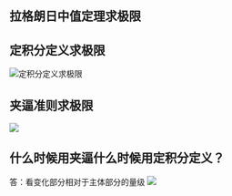 ## 拉格朗日中值定理求极限


## 定积分定义求极限
![定积分定义求极限](https://s1.ax1x.com/2020/06/05/trdqr8.png)
## 夹逼准则求极限
![](https://s1.ax1x.com/2020/06/05/trwmGR.png)

## 什么时候用夹逼什么时候用定积分定义？
答：看变化部分相对于主体部分的量级
![](https://s1.ax1x.com/2020/06/05/tr0Mfs.png)
